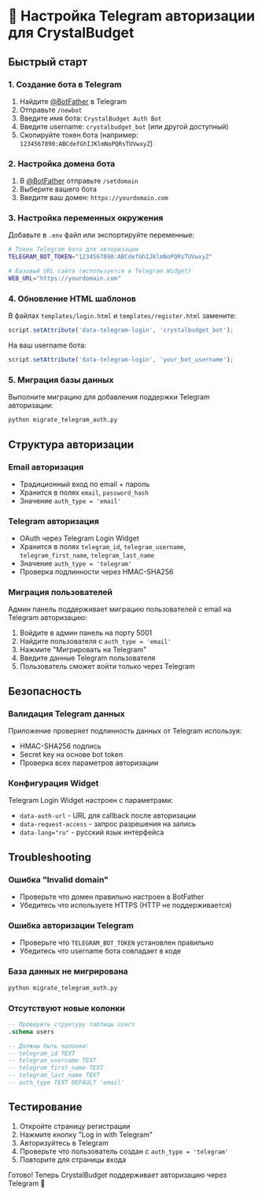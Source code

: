 # 🤖 Настройка Telegram авторизации для CrystalBudget

## Быстрый старт

### 1. Создание бота в Telegram

1. Найдите [@BotFather](https://t.me/botfather) в Telegram
2. Отправьте `/newbot`
3. Введите имя бота: `CrystalBudget Auth Bot`
4. Введите username: `crystalbudget_bot` (или другой доступный)
5. Скопируйте токен бота (например: `1234567890:ABCdefGhIJKlmNoPQRsTUVwxyZ`)

### 2. Настройка домена бота

1. В [@BotFather](https://t.me/botfather) отправьте `/setdomain`
2. Выберите вашего бота
3. Введите ваш домен: `https://yourdomain.com`

### 3. Настройка переменных окружения

Добавьте в `.env` файл или экспортируйте переменные:

```bash
# Токен Telegram бота для авторизации
TELEGRAM_BOT_TOKEN="1234567890:ABCdefGhIJKlmNoPQRsTUVwxyZ"

# Базовый URL сайта (используется в Telegram Widget)
WEB_URL="https://yourdomain.com"
```

### 4. Обновление HTML шаблонов

В файлах `templates/login.html` и `templates/register.html` замените:

```javascript
script.setAttribute('data-telegram-login', 'crystalbudget_bot');
```

На ваш username бота:

```javascript
script.setAttribute('data-telegram-login', 'your_bot_username');
```

### 5. Миграция базы данных

Выполните миграцию для добавления поддержки Telegram авторизации:

```bash
python migrate_telegram_auth.py
```

## Структура авторизации

### Email авторизация
- Традиционный вход по email + пароль
- Хранится в полях `email`, `password_hash`
- Значение `auth_type = 'email'`

### Telegram авторизация
- OAuth через Telegram Login Widget
- Хранится в полях `telegram_id`, `telegram_username`, `telegram_first_name`, `telegram_last_name`
- Значение `auth_type = 'telegram'`
- Проверка подлинности через HMAC-SHA256

### Миграция пользователей

Админ панель поддерживает миграцию пользователей с email на Telegram авторизацию:

1. Войдите в админ панель на порту 5001
2. Найдите пользователя с `auth_type = 'email'`
3. Нажмите "Мигрировать на Telegram"
4. Введите данные Telegram пользователя
5. Пользователь сможет войти только через Telegram

## Безопасность

### Валидация Telegram данных

Приложение проверяет подлинность данных от Telegram используя:
- HMAC-SHA256 подпись
- Secret key на основе bot token
- Проверка всех параметров авторизации

### Конфигурация Widget

Telegram Login Widget настроен с параметрами:
- `data-auth-url` - URL для callback после авторизации
- `data-request-access` - запрос разрешения на запись
- `data-lang="ru"` - русский язык интерфейса

## Troubleshooting

### Ошибка "Invalid domain"
- Проверьте что домен правильно настроен в BotFather
- Убедитесь что используете HTTPS (HTTP не поддерживается)

### Ошибка авторизации Telegram
- Проверьте что `TELEGRAM_BOT_TOKEN` установлен правильно
- Убедитесь что username бота совпадает в коде

### База данных не мигрирована
```bash
python migrate_telegram_auth.py
```

### Отсутствуют новые колонки
```sql
-- Проверить структуру таблицы users
.schema users

-- Должны быть колонки:
-- telegram_id TEXT
-- telegram_username TEXT  
-- telegram_first_name TEXT
-- telegram_last_name TEXT
-- auth_type TEXT DEFAULT 'email'
```

## Тестирование

1. Откройте страницу регистрации
2. Нажмите кнопку "Log in with Telegram"
3. Авторизуйтесь в Telegram
4. Проверьте что пользователь создан с `auth_type = 'telegram'`
5. Повторите для страницы входа

Готово! Теперь CrystalBudget поддерживает авторизацию через Telegram 🎉